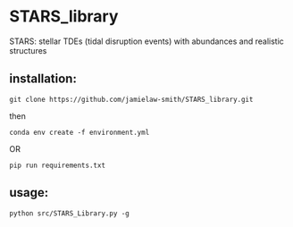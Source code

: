 # STARS_library

STARS: stellar TDEs (tidal disruption events) with abundances and realistic structures

## installation:

`git clone https://github.com/jamielaw-smith/STARS_library.git`

then

`conda env create -f environment.yml`

OR

`pip run requirements.txt`


## usage:

`python src/STARS_Library.py -g`
